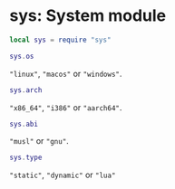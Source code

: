 # sys: System module

``` lua
local sys = require "sys"
```

``` lua
sys.os
```

`"linux"`, `"macos"` or `"windows"`.

``` lua
sys.arch
```

`"x86_64"`, `"i386"` or `"aarch64"`.

``` lua
sys.abi
```

`"musl"` or `"gnu"`.

``` lua
sys.type
```

`"static"`, `"dynamic"` or `"lua"`

